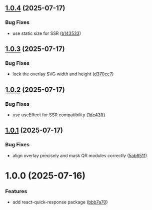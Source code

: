 ## [1.0.4](https://github.com/rfoel/react-quick-response/compare/v1.0.3...v1.0.4) (2025-07-17)


### Bug Fixes

* use static size for SSR ([b143533](https://github.com/rfoel/react-quick-response/commit/b143533c8d2883d93566400d34f4e45fb0074457))

## [1.0.3](https://github.com/rfoel/react-quick-response/compare/v1.0.2...v1.0.3) (2025-07-17)


### Bug Fixes

* lock the overlay SVG width and height ([d370cc7](https://github.com/rfoel/react-quick-response/commit/d370cc7de7009a2587db9c8b4cfc3110bc5fd05d))

## [1.0.2](https://github.com/rfoel/react-quick-response/compare/v1.0.1...v1.0.2) (2025-07-17)


### Bug Fixes

* use useEffect for SSR compatibility ([1dc43ff](https://github.com/rfoel/react-quick-response/commit/1dc43ff2c0d7405249cc9992e97314b0547cf9ba))

## [1.0.1](https://github.com/rfoel/react-quick-response/compare/v1.0.0...v1.0.1) (2025-07-17)


### Bug Fixes

* align overlay precisely and mask QR modules correctly ([5ab6511](https://github.com/rfoel/react-quick-response/commit/5ab65112933de795a85a4c1a5c8e1a5d9d39fce7))

# 1.0.0 (2025-07-16)


### Features

* add react-quick-response package ([bbb7a70](https://github.com/rfoel/react-quick-response/commit/bbb7a705339e2ec2d73410a30e8167f150303e6b))
